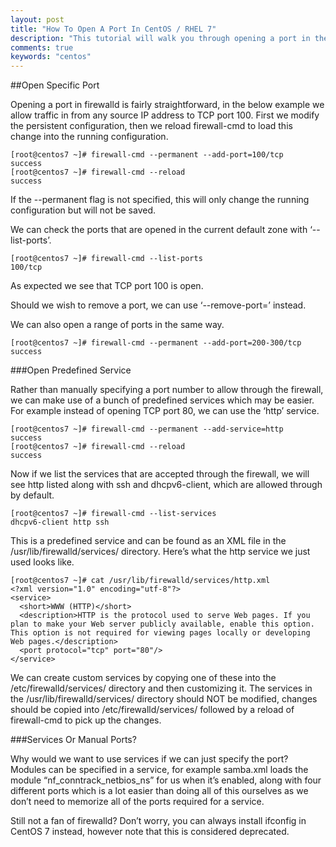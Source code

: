 ```yaml
---
layout: post
title: "How To Open A Port In CentOS / RHEL 7"
description: "This tutorial will walk you through opening a port in the default firewall in CentOS 7, firewalld."
comments: true
keywords: "centos"
---
```

##Open Specific Port

Opening a port in firewalld is fairly straightforward, in the below example we allow traffic in from any source IP address to TCP port 100. First we modify the persistent configuration, then we reload firewall-cmd to load this change into the running configuration.
```
[root@centos7 ~]# firewall-cmd --permanent --add-port=100/tcp
success
[root@centos7 ~]# firewall-cmd --reload
success
```
If the --permanent flag is not specified, this will only change the running configuration but will not be saved.

We can check the ports that are opened in the current default zone with ‘--list-ports’.
```
[root@centos7 ~]# firewall-cmd --list-ports
100/tcp
```
As expected we see that TCP port 100 is open.

Should we wish to remove a port, we can use ‘--remove-port=’ instead.

We can also open a range of ports in the same way.
```
[root@centos7 ~]# firewall-cmd --permanent --add-port=200-300/tcp
success
```
###Open Predefined Service

Rather than manually specifying a port number to allow through the firewall, we can make use of a bunch of predefined services which may be easier. For example instead of opening TCP port 80, we can use the ‘http’ service.
```
[root@centos7 ~]# firewall-cmd --permanent --add-service=http
success
[root@centos7 ~]# firewall-cmd --reload
success
```
Now if we list the services that are accepted through the firewall, we will see http listed along with ssh and dhcpv6-client, which are allowed through by default.
```
[root@centos7 ~]# firewall-cmd --list-services
dhcpv6-client http ssh
```
This is a predefined service and can be found as an XML file in the /usr/lib/firewalld/services/ directory. Here’s what the http service we just used looks like.

```
[root@centos7 ~]# cat /usr/lib/firewalld/services/http.xml
<?xml version="1.0" encoding="utf-8"?>
<service>
  <short>WWW (HTTP)</short>
  <description>HTTP is the protocol used to serve Web pages. If you plan to make your Web server publicly available, enable this option. This option is not required for viewing pages locally or developing Web pages.</description>
  <port protocol="tcp" port="80"/>
</service>
```
We can create custom services by copying one of these into the /etc/firewalld/services/ directory and then customizing it. The services in the /usr/lib/firewalld/services/ directory should NOT be modified, changes should be copied into /etc/firewalld/services/ followed by a reload of firewall-cmd to pick up the changes.

###Services Or Manual Ports?

Why would we want to use services if we can just specify the port? Modules can be specified in a service, for example samba.xml loads the module “nf_conntrack_netbios_ns” for us when it’s enabled, along with four different ports which is a lot easier than doing all of this ourselves as we don’t need to memorize all of the ports required for a service.

Still not a fan of firewalld? Don’t worry, you can always install ifconfig in CentOS 7 instead, however note that this is considered deprecated.